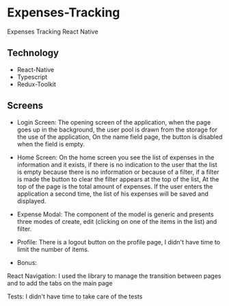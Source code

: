 # Expenses-Tracking
Expenses Tracking React Native

Technology
----------
- React-Native
- Typescript
- Redux-Toolkit

Screens
--------
- Login Screen: The opening screen of the application, when the page goes up in the background, the user pool is drawn from the storage for the use of the application,
On the name field page, the button is disabled when the field is empty.

- Home Screen: On the home screen you see the list of expenses in the information and it exists, if there is no indication to the user that the list is empty because there is no information or because of a filter, if a filter is made the button to clear the filter appears at the top of the list,
At the top of the page is the total amount of expenses.
If the user enters the application a second time, the list of his expenses will be saved and displayed.

- Expense Modal: The component of the model is generic and presents three modes of
create, edit (clicking on one of the items in the list) and filter.

- Profile: There is a logout button on the profile page, I didn't have time to limit the number of items.

- Bonus:
  
React Navigation: I used the library to manage the transition between pages and to add the tabs on the main page

Tests: I didn't have time to take care of the tests


